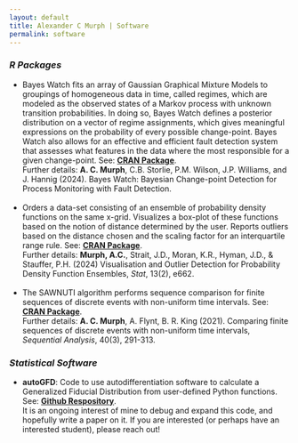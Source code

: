 ```yaml
---
layout: default
title: Alexander C Murph | Software
permalink: software
---
```

  
<h3><i>R Packages</i></h3>
<ul> 
<li> Bayes Watch fits an array of Gaussian Graphical Mixture Models to groupings of homogeneous data in time, called regimes, which are modeled as the observed states of a Markov process with unknown transition probabilities. In doing so, Bayes Watch defines a posterior distribution on a vector of regime assignments, which gives meaningful expressions on the probability of every possible change-point. Bayes Watch also allows for an effective and efficient fault detection system that assesses what features in the data where the most responsible for a given change-point.  See: <a id="raw-url" href="https://CRAN.R-project.org/package=bayesWatch"><b>CRAN Package</b></a>.
<br/> 
    Further details: <b>A. C. Murph</b>, C.B. Storlie, P.M. Wilson, J.P. Williams, and J. Hannig (2024).  Bayes Watch: Bayesian Change-point Detection for Process Monitoring with Fault Detection.  </li>	
<br/>

<li> Orders a data-set consisting of an ensemble of probability density functions on the same x-grid. Visualizes a box-plot of these functions based on the notion of distance determined by the user. Reports outliers based on the distance chosen and the scaling factor for an interquartile range rule. See: <a id="raw-url" href="https://CRAN.R-project.org/package=DeBoinR"><b>CRAN Package</b></a>.
<br/> 
    Further details: <b>Murph, A.C.</b>, Strait, J.D., Moran, K.R., Hyman, J.D., & Stauffer, P.H. (2024) Visualisation and Outlier Detection for Probability Density Function Ensembles, <i>Stat</i>, 13(2), e662. </li>
<br/> 

<li> The SAWNUTI algorithm performs sequence comparison for finite sequences of discrete events with non-uniform time intervals. See: <a id="raw-url" href="https://CRAN.R-project.org/package=sawnuti"><b>CRAN Package</b></a>.
<br/> 
Further details: <b>A. C. Murph</b>, A. Flynt, B. R. King (2021). Comparing finite sequences of discrete events with non-uniform time intervals, <i>Sequential Analysis</i>,  40(3), 291-313. </li>

</ul>

<h3><i>Statistical Software</i></h3>
<ul> 
<li> <b>autoGFD</b>: Code to use autodifferentiation software to calculate a Generalized Fiducial Distribution from user-defined Python functions. See: <a id="raw-url" href="https://github.com/sirmurphalot/autoGFD"><b>Github Respository</b></a>. 
<br/>
    It is an ongoing interest of mine to debug and expand this code, and hopefully write a paper on it.  If you are interested (or perhaps have an interested student), please reach out!
</li>	
</ul>
